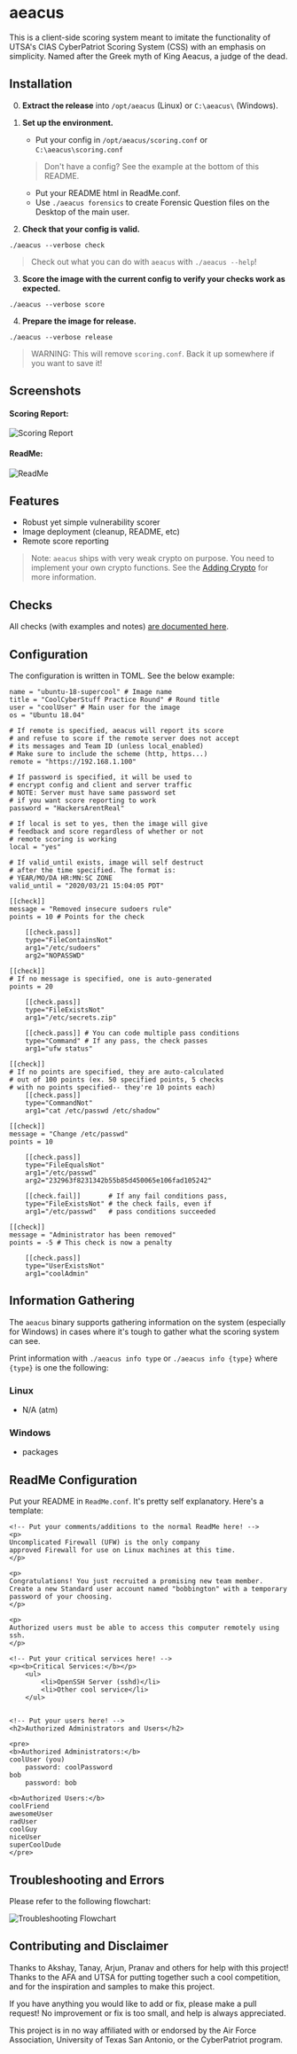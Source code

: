 # aeacus

This is a client-side scoring system meant to imitate the functionality of UTSA's CIAS CyberPatriot Scoring System (CSS) with an emphasis on simplicity. Named after the Greek myth of King Aeacus, a judge of the dead.

## Installation

0. __Extract the release__ into `/opt/aeacus` (Linux) or `C:\aeacus\` (Windows).
1. __Set up the environment.__
    - Put your config in `/opt/aeacus/scoring.conf` or `C:\aeacus\scoring.conf`

    > Don't have a config? See the example at the bottom of this README.

    - Put your README html in ReadMe.conf.
    - Use `./aeacus forensics` to create Forensic Question files on the Desktop of the main user.

2. __Check that your config is valid.__
```
./aeacus --verbose check
```
> Check out what you can do with `aeacus` with `./aeacus --help`!

3. __Score the image with the current config to verify your checks work as expected.__
```
./aeacus --verbose score
```
4. __Prepare the image for release.__
```
./aeacus --verbose release
```
> WARNING: This will remove `scoring.conf`. Back it up somewhere if you want to save it!

## Screenshots

#### Scoring Report:
![Scoring Report](misc/ScoringReport.png)

#### ReadMe:
![ReadMe](misc/ReadMe.png)

## Features

- Robust yet simple vulnerability scorer
- Image deployment (cleanup, README, etc)
- Remote score reporting

> Note: `aeacus` ships with very weak crypto on purpose. You need to implement your own crypto functions. See the [Adding Crypto](/docs/crypto.md) for more information.

## Checks

All checks (with examples and notes) [are documented here](docs/checks.md).

## Configuration

The configuration is written in TOML. See the below example:

```
name = "ubuntu-18-supercool" # Image name
title = "CoolCyberStuff Practice Round" # Round title
user = "coolUser" # Main user for the image
os = "Ubuntu 18.04"

# If remote is specified, aeacus will report its score
# and refuse to score if the remote server does not accept
# its messages and Team ID (unless local_enabled)
# Make sure to include the scheme (http, https...)
remote = "https://192.168.1.100"

# If password is specified, it will be used to
# encrypt config and client and server traffic
# NOTE: Server must have same password set
# if you want score reporting to work
password = "HackersArentReal"

# If local is set to yes, then the image will give
# feedback and score regardless of whether or not
# remote scoring is working
local = "yes"

# If valid_until exists, image will self destruct
# after the time specified. The format is:
# YEAR/MO/DA HR:MN:SC ZONE
valid_until = "2020/03/21 15:04:05 PDT"

[[check]]
message = "Removed insecure sudoers rule"
points = 10 # Points for the check

    [[check.pass]]
    type="FileContainsNot"
    arg1="/etc/sudoers"
    arg2="NOPASSWD"

[[check]]
# If no message is specified, one is auto-generated
points = 20

    [[check.pass]]
    type="FileExistsNot"
    arg1="/etc/secrets.zip"

    [[check.pass]] # You can code multiple pass conditions
    type="Command" # If any pass, the check passes
    arg1="ufw status"

[[check]]
# If no points are specified, they are auto-calculated
# out of 100 points (ex. 50 specified points, 5 checks
# with no points specified-- they're 10 points each)
    [[check.pass]]
    type="CommandNot"
    arg1="cat /etc/passwd /etc/shadow"

[[check]]
message = "Change /etc/passwd"
points = 10

    [[check.pass]]
    type="FileEqualsNot"
    arg1="/etc/passwd"
    arg2="232963f8231342b55b85d450065e106fad105242"

    [[check.fail]]       # If any fail conditions pass,
    type="FileExistsNot" # the check fails, even if
    arg1="/etc/passwd"   # pass conditions succeeded

[[check]]
message = "Administrator has been removed"
points = -5 # This check is now a penalty

    [[check.pass]]
    type="UserExistsNot"
    arg1="coolAdmin"

```

## Information Gathering

The `aeacus` binary supports gathering information on the system (especially for Windows) in cases where it's tough to gather what the scoring system can see.

Print information with `./aeacus info type` or `./aeacus info {type}` where `{type}` is one the following:

### Linux
- N/A (atm)

### Windows
- packages


## ReadMe Configuration

Put your README in `ReadMe.conf`. It's pretty self explanatory. Here's a template:

```
<!-- Put your comments/additions to the normal ReadMe here! -->
<p>
Uncomplicated Firewall (UFW) is the only company
approved Firewall for use on Linux machines at this time.
</p>

<p>
Congratulations! You just recruited a promising new team member. Create a new Standard user account named "bobbington" with a temporary password of your choosing.
</p>

<p>
Authorized users must be able to access this computer remotely using ssh.
</p>

<!-- Put your critical services here! -->
<p><b>Critical Services:</b></p>
    <ul>
        <li>OpenSSH Server (sshd)</li>
        <li>Other cool service</li>
    </ul>


<!-- Put your users here! -->
<h2>Authorized Administrators and Users</h2>

<pre>
<b>Authorized Administrators:</b>
coolUser (you)
    password: coolPassword
bob
    password: bob

<b>Authorized Users:</b>
coolFriend
awesomeUser
radUser
coolGuy
niceUser
superCoolDude
</pre>
```

## Troubleshooting and Errors

Please refer to the following flowchart:

![Troubleshooting Flowchart](docs/troubleshooting.png)


## Contributing and Disclaimer

Thanks to Akshay, Tanay, Arjun, Pranav and others for help with this project! Thanks to the AFA and UTSA for putting together such a cool competition, and for the inspiration and samples to make this project.

If you have anything you would like to add or fix, please make a pull request! No improvement or fix is too small, and help is always appreciated.

This project is in no way affiliated with or endorsed by the Air Force Association, University of Texas San Antonio, or the CyberPatriot program.
